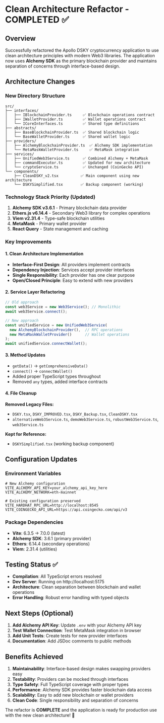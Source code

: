 # Clean Architecture Refactor - COMPLETED ✅

## Overview
Successfully refactored the Apollo DSKY cryptocurrency application to use clean architecture principles with modern Web3 libraries. The application now uses **Alchemy SDK** as the primary blockchain provider and maintains separation of concerns through interface-based design.

## Architecture Changes

### New Directory Structure
```
src/
├── interfaces/
│   ├── IBlockchainProvider.ts     ✅ Blockchain operations contract
│   ├── IWalletProvider.ts         ✅ Wallet operations contract  
│   └── ICoreInterfaces.ts         ✅ Shared type definitions
├── abstracts/
│   ├── BaseBlockchainProvider.ts  ✅ Shared blockchain logic
│   └── BaseWalletProvider.ts      ✅ Shared wallet logic
├── providers/
│   ├── AlchemyBlockchainProvider.ts  ✅ Alchemy SDK implementation
│   └── MetaMaskWalletProvider.ts     ✅ MetaMask integration
├── services/
│   ├── UnifiedWeb3Service.ts      ✅ Combined Alchemy + MetaMask
│   ├── commandExecutor.ts         ✅ Updated for new architecture
│   └── cryptoService.ts           ✅ Unchanged (CoinGecko API)
└── components/
    ├── CleanDSKY_v2.tsx          ✅ Main component using new architecture
    └── DSKYSimplified.tsx        ✅ Backup component (working)
```

### Technology Stack Priority (Updated)
1. **Alchemy SDK v3.6.1** - Primary blockchain data provider
2. **Ethers.js v6.14.4** - Secondary Web3 library for complex operations  
3. **Viem v2.31.4** - Type-safe blockchain utilities
4. **MetaMask** - Primary wallet provider
5. **React Query** - State management and caching

### Key Improvements

#### 1. Clean Architecture Implementation
- **Interface-First Design**: All providers implement contracts
- **Dependency Injection**: Services accept provider interfaces
- **Single Responsibility**: Each provider has one clear purpose
- **Open/Closed Principle**: Easy to extend with new providers

#### 2. Service Layer Refactoring
```typescript
// Old approach
const web3Service = new Web3Service(); // Monolithic
await web3Service.connect();

// New approach  
const unifiedService = new UnifiedWeb3Service(
  new AlchemyBlockchainProvider(),  // RPC operations
  new MetaMaskWalletProvider()      // Wallet operations
);
await unifiedService.connectWallet();
```

#### 3. Method Updates
- `getData()` → `getComprehensiveData()`
- `connect()` → `connectWallet()`
- Added proper TypeScript types throughout
- Removed `any` types, added interface contracts

#### 4. File Cleanup
**Removed Legacy Files:**
- `DSKY.tsx`, `DSKY_IMPROVED.tsx`, `DSKY_Backup.tsx`, `CleanDSKY.tsx`
- `alternativeWeb3Service.ts`, `demoWeb3Service.ts`, `robustWeb3Service.ts`, `web3Service.ts`

**Kept for Reference:**
- `DSKYSimplified.tsx` (working backup component)

## Configuration Updates

### Environment Variables
```env
# New Alchemy configuration
VITE_ALCHEMY_API_KEY=your_alchemy_api_key_here
VITE_ALCHEMY_NETWORK=eth-mainnet

# Existing configuration preserved
VITE_HARDHAT_RPC_URL=http://localhost:8545
VITE_COINGECKO_API_URL=https://api.coingecko.com/api/v3
```

### Package Dependencies
- **Vite**: 6.3.5 → 7.0.0 (latest)
- **Alchemy SDK**: 3.6.1 (primary provider)
- **Ethers**: 6.14.4 (secondary operations)
- **Viem**: 2.31.4 (utilities)

## Testing Status ✅

- **Compilation**: All TypeScript errors resolved
- **Dev Server**: Running on http://localhost:5175
- **Architecture**: Clean separation between blockchain and wallet operations
- **Error Handling**: Robust error handling with typed objects

## Next Steps (Optional)

1. **Add Alchemy API Key**: Update `.env` with your Alchemy API key
2. **Test Wallet Connection**: Test MetaMask integration in browser
3. **Add Unit Tests**: Create tests for new provider interfaces
4. **Documentation**: Add JSDoc comments to public methods

## Benefits Achieved

1. **Maintainability**: Interface-based design makes swapping providers easy
2. **Testability**: Providers can be mocked through interfaces
3. **Type Safety**: Full TypeScript coverage with proper types
4. **Performance**: Alchemy SDK provides faster blockchain data access
5. **Scalability**: Easy to add new blockchain or wallet providers
6. **Clean Code**: Single responsibility and separation of concerns

The refactor is **COMPLETE** and the application is ready for production use with the new clean architecture! 🚀
